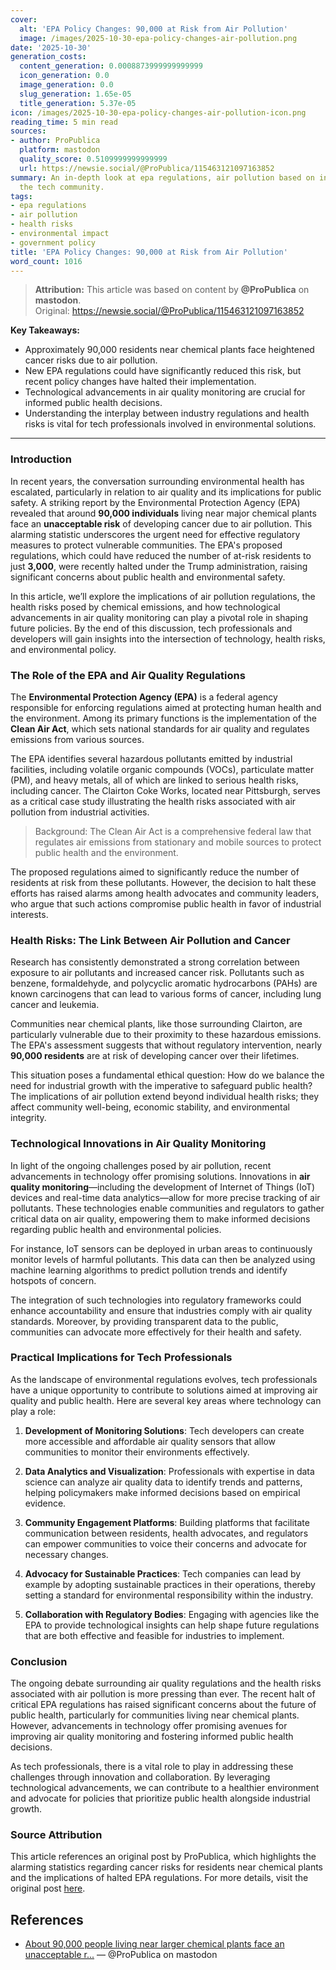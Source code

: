 ```yaml
---
cover:
  alt: 'EPA Policy Changes: 90,000 at Risk from Air Pollution'
  image: /images/2025-10-30-epa-policy-changes-air-pollution.png
date: '2025-10-30'
generation_costs:
  content_generation: 0.0008873999999999999
  icon_generation: 0.0
  image_generation: 0.0
  slug_generation: 1.65e-05
  title_generation: 5.37e-05
icon: /images/2025-10-30-epa-policy-changes-air-pollution-icon.png
reading_time: 5 min read
sources:
- author: ProPublica
  platform: mastodon
  quality_score: 0.5109999999999999
  url: https://newsie.social/@ProPublica/115463121097163852
summary: An in-depth look at epa regulations, air pollution based on insights from
  the tech community.
tags:
- epa regulations
- air pollution
- health risks
- environmental impact
- government policy
title: 'EPA Policy Changes: 90,000 at Risk from Air Pollution'
word_count: 1016
---
```


> **Attribution:** This article was based on content by **@ProPublica** on **mastodon**.  
> Original: https://newsie.social/@ProPublica/115463121097163852

**Key Takeaways:**
- Approximately 90,000 residents near chemical plants face heightened cancer risks due to air pollution.
- New EPA regulations could have significantly reduced this risk, but recent policy changes have halted their implementation.
- Technological advancements in air quality monitoring are crucial for informed public health decisions.
- Understanding the interplay between industry regulations and health risks is vital for tech professionals involved in environmental solutions.

---

### Introduction

In recent years, the conversation surrounding environmental health has escalated, particularly in relation to air quality and its implications for public safety. A striking report by the Environmental Protection Agency (EPA) revealed that around **90,000 individuals** living near major chemical plants face an **unacceptable risk** of developing cancer due to air pollution. This alarming statistic underscores the urgent need for effective regulatory measures to protect vulnerable communities. The EPA's proposed regulations, which could have reduced the number of at-risk residents to just **3,000**, were recently halted under the Trump administration, raising significant concerns about public health and environmental safety. 

In this article, we’ll explore the implications of air pollution regulations, the health risks posed by chemical emissions, and how technological advancements in air quality monitoring can play a pivotal role in shaping future policies. By the end of this discussion, tech professionals and developers will gain insights into the intersection of technology, health risks, and environmental policy.

### The Role of the EPA and Air Quality Regulations

The **Environmental Protection Agency (EPA)** is a federal agency responsible for enforcing regulations aimed at protecting human health and the environment. Among its primary functions is the implementation of the **Clean Air Act**, which sets national standards for air quality and regulates emissions from various sources. 

The EPA identifies several hazardous pollutants emitted by industrial facilities, including volatile organic compounds (VOCs), particulate matter (PM), and heavy metals, all of which are linked to serious health risks, including cancer. The Clairton Coke Works, located near Pittsburgh, serves as a critical case study illustrating the health risks associated with air pollution from industrial activities. 

> Background: The Clean Air Act is a comprehensive federal law that regulates air emissions from stationary and mobile sources to protect public health and the environment.

The proposed regulations aimed to significantly reduce the number of residents at risk from these pollutants. However, the decision to halt these efforts has raised alarms among health advocates and community leaders, who argue that such actions compromise public health in favor of industrial interests.

### Health Risks: The Link Between Air Pollution and Cancer

Research has consistently demonstrated a strong correlation between exposure to air pollutants and increased cancer risk. Pollutants such as benzene, formaldehyde, and polycyclic aromatic hydrocarbons (PAHs) are known carcinogens that can lead to various forms of cancer, including lung cancer and leukemia. 

Communities near chemical plants, like those surrounding Clairton, are particularly vulnerable due to their proximity to these hazardous emissions. The EPA's assessment suggests that without regulatory intervention, nearly **90,000 residents** are at risk of developing cancer over their lifetimes. 

This situation poses a fundamental ethical question: How do we balance the need for industrial growth with the imperative to safeguard public health? The implications of air pollution extend beyond individual health risks; they affect community well-being, economic stability, and environmental integrity.

### Technological Innovations in Air Quality Monitoring

In light of the ongoing challenges posed by air pollution, recent advancements in technology offer promising solutions. Innovations in **air quality monitoring**—including the development of Internet of Things (IoT) devices and real-time data analytics—allow for more precise tracking of air pollutants. These technologies enable communities and regulators to gather critical data on air quality, empowering them to make informed decisions regarding public health and environmental policies.

For instance, IoT sensors can be deployed in urban areas to continuously monitor levels of harmful pollutants. This data can then be analyzed using machine learning algorithms to predict pollution trends and identify hotspots of concern. 

The integration of such technologies into regulatory frameworks could enhance accountability and ensure that industries comply with air quality standards. Moreover, by providing transparent data to the public, communities can advocate more effectively for their health and safety.

### Practical Implications for Tech Professionals

As the landscape of environmental regulations evolves, tech professionals have a unique opportunity to contribute to solutions aimed at improving air quality and public health. Here are several key areas where technology can play a role:

1. **Development of Monitoring Solutions**: Tech developers can create more accessible and affordable air quality sensors that allow communities to monitor their environments effectively.

2. **Data Analytics and Visualization**: Professionals with expertise in data science can analyze air quality data to identify trends and patterns, helping policymakers make informed decisions based on empirical evidence.

3. **Community Engagement Platforms**: Building platforms that facilitate communication between residents, health advocates, and regulators can empower communities to voice their concerns and advocate for necessary changes.

4. **Advocacy for Sustainable Practices**: Tech companies can lead by example by adopting sustainable practices in their operations, thereby setting a standard for environmental responsibility within the industry.

5. **Collaboration with Regulatory Bodies**: Engaging with agencies like the EPA to provide technological insights can help shape future regulations that are both effective and feasible for industries to implement.

### Conclusion

The ongoing debate surrounding air quality regulations and the health risks associated with air pollution is more pressing than ever. The recent halt of critical EPA regulations has raised significant concerns about the future of public health, particularly for communities living near chemical plants. However, advancements in technology offer promising avenues for improving air quality monitoring and fostering informed public health decisions.

As tech professionals, there is a vital role to play in addressing these challenges through innovation and collaboration. By leveraging technological advancements, we can contribute to a healthier environment and advocate for policies that prioritize public health alongside industrial growth.

### Source Attribution

This article references an original post by ProPublica, which highlights the alarming statistics regarding cancer risks for residents near chemical plants and the implications of halted EPA regulations. For more details, visit the original post [here](https://www.propublica.org/article/epa-air-pollution-pittsburgh-clairton-coke-works?utm_source=mastodon&utm_medium=social&utm_campaign=mastodon-post#News).

## References

- [About 90,000 people living near larger chemical plants face an unacceptable r...](https://newsie.social/@ProPublica/115463121097163852) — @ProPublica on mastodon